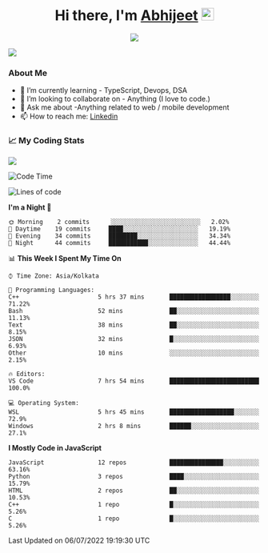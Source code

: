 <div align="center">
   <h1>Hi there, I'm <a href="">Abhijeet</a> <img src="https://media.giphy.com/media/hvRJCLFzcasrR4ia7z/giphy.gif" width="25px"> </h1>
   
   
   <img src="https://pronoun.cyou/x/y?subject=He&object=Him&height=20"> 
</div>

![](https://komarev.com/ghpvc/?username=abhijeetsingh-22)

<h3>About Me </h3>

<!-- - 🔭 I’m currently working on - My engineering Capstone Project -->
- 🌱 I’m currently learning - TypeScript, Devops, DSA
- 👯 I’m looking to collaborate on - Anything (I love to code.)
- 💬 Ask me about -Anything related to web / mobile development
- 📫 How to reach me: [Linkedin](https://www.linkedin.com/in/amabhijeet/)

### &#128200; My Coding Stats

<img align="center" src="https://github-readme-stats.vercel.app/api?username=abhijeetsingh-22&count_private=true&show_icons=true&theme=default&hide=stars" />

<!--START_SECTION:waka-->
![Code Time](http://img.shields.io/badge/Code%20Time-320%20hrs%2051%20mins-blue)

![Lines of code](https://img.shields.io/badge/From%20Hello%20World%20I%27ve%20Written-164%20Thousand%20lines%20of%20code-blue)

**I'm a Night 🦉** 

```text
🌞 Morning    2 commits      ░░░░░░░░░░░░░░░░░░░░░░░░░   2.02% 
🌆 Daytime    19 commits     ████░░░░░░░░░░░░░░░░░░░░░   19.19% 
🌃 Evening    34 commits     ████████░░░░░░░░░░░░░░░░░   34.34% 
🌙 Night      44 commits     ███████████░░░░░░░░░░░░░░   44.44%

```


📊 **This Week I Spent My Time On** 

```text
⌚︎ Time Zone: Asia/Kolkata

💬 Programming Languages: 
C++                      5 hrs 37 mins       █████████████████░░░░░░░░   71.22% 
Bash                     52 mins             ██░░░░░░░░░░░░░░░░░░░░░░░   11.13% 
Text                     38 mins             ██░░░░░░░░░░░░░░░░░░░░░░░   8.15% 
JSON                     32 mins             █░░░░░░░░░░░░░░░░░░░░░░░░   6.93% 
Other                    10 mins             ░░░░░░░░░░░░░░░░░░░░░░░░░   2.15%

🔥 Editors: 
VS Code                  7 hrs 54 mins       █████████████████████████   100.0%

💻 Operating System: 
WSL                      5 hrs 45 mins       ██████████████████░░░░░░░   72.9% 
Windows                  2 hrs 8 mins        ██████░░░░░░░░░░░░░░░░░░░   27.1%

```

**I Mostly Code in JavaScript** 

```text
JavaScript               12 repos            ███████████████░░░░░░░░░░   63.16% 
Python                   3 repos             ████░░░░░░░░░░░░░░░░░░░░░   15.79% 
HTML                     2 repos             ██░░░░░░░░░░░░░░░░░░░░░░░   10.53% 
C++                      1 repo              █░░░░░░░░░░░░░░░░░░░░░░░░   5.26% 
C                        1 repo              █░░░░░░░░░░░░░░░░░░░░░░░░   5.26%

```



 Last Updated on 06/07/2022 19:19:30 UTC
<!--END_SECTION:waka-->
